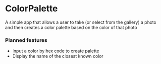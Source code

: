 # ColorPalette
A simple app that allows a user to take (or select from the gallery) a photo and then creates a color palette based on the color of that photo

### Planned features
* Input a color by hex code to create palette
* Display the name of the closest known color
